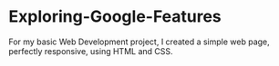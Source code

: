 # Exploring-Google-Features
For my basic Web Development project, I created a simple web page, perfectly responsive, using HTML and CSS.

